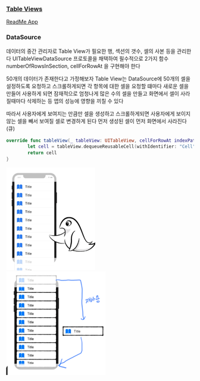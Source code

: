 ### [Table Views](https://www.raywenderlich.com/10796666-table-views)

[ReadMe App](ReadMe/)

### DataSource

데이터의 중간 관리자로 Table View가 필요한 행, 섹션의 갯수, 셀의 사본 등을 관리한다
UITableViewDataSource 프로토콜을 채택하여 필수적으로 2가지 함수 numberOfRowsInSection, cellForRowAt 을 구현해야 한다

50개의 데이터가 존재한다고 가정해보자
Table View는 DataSource에 50개의 셀을 설정하도록 요청하고 스크롤하게되면 각 항목에 대한 셀을 요청할 떄마다 새로운 셀을 만들어 사용하게 되면 잠재적으로 엄청나게 많은 수의 셀을 만들고 화면에서 셀이 사라질때마다 삭제하는 등 앱의 성능에 영향을 끼칠 수 있다

따라서 사용자에게 보여지는 만큼만 셀을 생성하고 스크롤하게되면 사용자에게 보이지 않는 셀을 빼서 보여질 셀로 변경하게 된다
먼저 생성된 셀이 먼저 화면에서 사라진다(큐)

```swift
override func tableView(_ tableView: UITableView, cellForRowAt indexPath: IndexPath) -> UITableViewCell {
        let cell = tableView.dequeueReusableCell(withIdentifier: "Cell")
        return cell
}
```



<p float="left">
  <img src="Image/Image1.png" alt="Image1" style="zoom:35%;" />
  <img src="Image/Image2.png" alt="Image1" style="zoom:35%;" />
</p>








